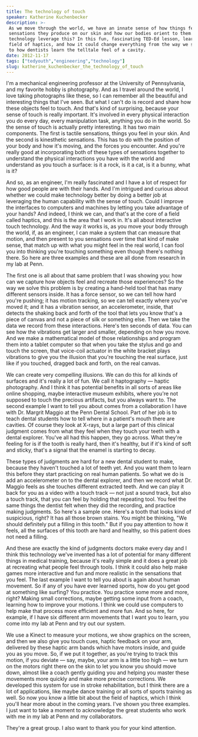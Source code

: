 ```yaml
---
title: The technology of touch
speaker: Katherine Kuchenbecker
description: >-
 As we move through the world, we have an innate sense of how things feel -- the
 sensations they produce on our skin and how our bodies orient to them. Can
 technology leverage this? In this fun, fascinating TED-Ed lesson, learn about the
 field of haptics, and how it could change everything from the way we shop online
 to how dentists learn the telltale feel of a cavity.
date: 2012-11-17
tags: ["tedyouth","engineering","technology"]
slug: katherine_kuchenbecker_the_technology_of_touch
---
```


I'm a mechanical engineering professor at the University of Pennsylvania, and my favorite
hobby is photography. And as I travel around the world, I love taking photographs like
these, so I can remember all the beautiful and interesting things that I've seen. But what
I can't do is record and share how these objects feel to touch. And that's kind of
surprising, because your sense of touch is really important. It's involved in every
physical interaction you do every day, every manipulation task, anything you do in the
world. So the sense of touch is actually pretty interesting. It has two main components.
The first is tactile sensations, things you feel in your skin. And the second is
kinesthetic sensations. This has to do with the position of your body and how it's moving,
and the forces you encounter. And you're really good at incorporating both of these types
of sensations together to understand the physical interactions you have with the world and
understand as you touch a surface: is it a rock, is it a cat, is it a bunny, what is
it?

And so, as an engineer, I'm really fascinated and I have a lot of respect for how good
people are with their hands. And I'm intrigued and curious about whether we could make
technology better by doing a better job at leveraging the human capability with the sense
of touch. Could I improve the interfaces to computers and machines by letting you take
advantage of your hands? And indeed, I think we can, and that's at the core of a field
called haptics, and this is the area that I work in. It's all about interactive touch
technology. And the way it works is, as you move your body through the world, if, as an
engineer, I can make a system that can measure that motion, and then present to you
sensations over time that kind of make sense, that match up with what you might feel in
the real world, I can fool you into thinking you're touching something even though there's
nothing there. So here are three examples and these are all done from research in my lab
at Penn.

The first one is all about that same problem that I was showing you: how can we capture
how objects feel and recreate those experiences? So the way we solve this problem is by
creating a hand-held tool that has many different sensors inside. It has a force sensor,
so we can tell how hard you're pushing; it has motion tracking, so we can tell exactly
where you've moved it; and it has a vibration sensor, an accelerometer, inside, that
detects the shaking back and forth of the tool that lets you know that's a piece of canvas
and not a piece of silk or something else. Then we take the data we record from these
interactions. Here's ten seconds of data. You can see how the vibrations get larger and
smaller, depending on how you move. And we make a mathematical model of those
relationships and program them into a tablet computer so that when you take the stylus and
go and touch the screen, that voice-coil actuator in the white bracket plays vibrations to
give you the illusion that you're touching the real surface, just like if you touched,
dragged back and forth, on the real canvas.

We can create very compelling illusions. We can do this for all kinds of surfaces and it's
really a lot of fun. We call it haptography — haptic photography. And I think it has
potential benefits in all sorts of areas like online shopping, maybe interactive museum
exhibits, where you're not supposed to touch the precious artifacts, but you always want
to. The second example I want to tell you about comes from a collaboration I have with Dr.
Margrit Maggio at the Penn Dental School. Part of her job is to teach dental students how
to tell where in a patient's mouth there are cavities. Of course they look at X-rays, but
a large part of this clinical judgment comes from what they feel when they touch your
teeth with a dental explorer. You've all had this happen, they go across. What they're
feeling for is if the tooth is really hard, then it's healthy, but if it's kind of soft
and sticky, that's a signal that the enamel is starting to decay.

These types of judgments are hard for a new dental student to make, because they haven't
touched a lot of teeth yet. And you want them to learn this before they start practicing
on real human patients. So what we do is add an accelerometer on to the dental explorer,
and then we record what Dr. Maggio feels as she touches different extracted teeth. And we
can play it back for you as a video with a touch track — not just a sound track, but also
a touch track, that you can feel by holding that repeating tool. You feel the same things
the dentist felt when they did the recording, and practice making judgments. So here's a
sample one. Here's a tooth that looks kind of suspicious, right? It has all those brown
stains. You might be thinking, "We should definitely put a filling in this tooth." But if
you pay attention to how it feels, all the surfaces of this tooth are hard and healthy, so
this patient does not need a filling.

And these are exactly the kind of judgments doctors make every day and I think this
technology we've invented has a lot of potential for many different things in medical
training, because it's really simple and it does a great job at recreating what people
feel through tools. I think it could also help make games more interactive and fun and
more realistic in the sensations that you feel. The last example I want to tell you about
is again about human movement. So if any of you have ever learned sports, how do you get
good at something like surfing? You practice. You practice some more and more, right?
Making small corrections, maybe getting some input from a coach, learning how to improve
your motions. I think we could use computers to help make that process more efficient and
more fun. And so here, for example, if I have six different arm movements that I want you
to learn, you come into my lab at Penn and try out our system.

We use a Kinect to measure your motions, we show graphics on the screen, and then we also
give you touch cues, haptic feedback on your arm, delivered by these haptic arm bands
which have motors inside, and guide you as you move. So, if we put it together, as you're
trying to track this motion, if you deviate — say, maybe, your arm is a little too high —
we turn on the motors right there on the skin to let you know you should move down, almost
like a coach gently guiding you and helping you master these movements more quickly and
make more precise corrections. We developed this system for use in stroke rehabilitation,
but I think there are a lot of applications, like maybe dance training or all sorts of
sports training as well. So now you know a little bit about the field of haptics, which I
think you'll hear more about in the coming years. I've shown you three examples. I just
want to take a moment to acknowledge the great students who work with me in my lab at Penn
and my collaborators.

They're a great group. I also want to thank you for your kind attention.

<!--
ad_duration=0
event="TEDYouth 2012"
intro_duration=0
is_subtitle_required="False"
is_talk_featured="True"
language="en"
language_swap="False"
native_language="en"
number_of_related_talks=6
number_of_speakers=1
number_of_subtitled_videos=0
number_of_tags=3
number_of_talk_download_languages=15
number_of_talk_more_resources=0
number_of_talk_recommendations=0
number_of_talks_take_actions=0
post_ad_duration=0
published_timestamp="2013-03-29 14:59:50"
recording_date="2012-11-17"
speaker_description="Mechanical engineer"
speaker_is_published=1
speaker_name="Katherine Kuchenbecker"
talk_name="The technology of touch"
talks_tags=["tedyouth","engineering","technology"]
url_photo_speaker="https://pe.tedcdn.com/images/ted/28783a4fbb4720b989ae2945487de7a6887444ae_254x191.jpg"
url_photo_talk="https://pe.tedcdn.com/images/ted/3123f109ca7069a2b90b4a4276005780a544bf28_1600x1200.jpg"
url_webpage="https://www.ted.com/talks/katherine_kuchenbecker_the_technology_of_touch"
video_type_name="TED Stage Talk"
-->